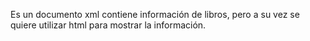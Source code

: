 Es un documento xml contiene información de libros, pero a su vez se quiere
utilizar html para mostrar la información.
